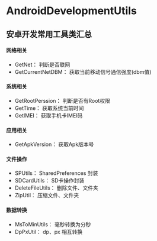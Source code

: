 # AndroidDevelopmentUtils
## 安卓开发常用工具类汇总

#### 网络相关

 * GetNet：               判断是否联网
 * GetCurrentNetDBM：     获取当前移动信号通信强度(dbm值)
  
#### 系统相关
  
 * GetRootPerssion：      判断是否有Root权限
 * GetTime：              获取系统当前时间
 * GetIMEI：              获取手机卡IMEI码
 
#### 应用相关 

 * GetApkVersion：        获取Apk版本号
  
#### 文件操作
 * SPUtils：              SharedPreferences 封装
 * SDCardUtils：          SD卡操作封装
 * DeleteFileUtils：      删除文件、文件夹
 * ZipUtil：              压缩文件、文件夹
#### 数据转换 
 * MsToMinUtils：         毫秒转换为分秒
 * DpPxUtil：             dp、px 相互转换
